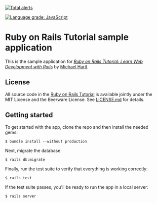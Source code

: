 [![Total alerts](https://img.shields.io/lgtm/alerts/g/cianmce/sample.svg?logo=lgtm&logoWidth=18)](https://lgtm.com/projects/g/cianmce/sample/alerts/)

[![Language grade: JavaScript](https://img.shields.io/lgtm/grade/javascript/g/cianmce/sample.svg?logo=lgtm&logoWidth=18)](https://lgtm.com/projects/g/cianmce/sample/context:javascript)

# Ruby on Rails Tutorial sample application

This is the sample application for
[*Ruby on Rails Tutorial:
Learn Web Development with Rails*](http://www.railstutorial.org/)
by [Michael Hartl](http://www.michaelhartl.com/).

## License

All source code in the [Ruby on Rails Tutorial](http://railstutorial.org/)
is available jointly under the MIT License and the Beerware License. See
[LICENSE.md](LICENSE.md) for details.

## Getting started

To get started with the app, clone the repo and then install the needed gems:

```
$ bundle install --without production
```

Next, migrate the database:

```
$ rails db:migrate
```

Finally, run the test suite to verify that everything is working correctly:

```
$ rails test
```

If the test suite passes, you'll be ready to run the app in a local server:

```
$ rails server
```
